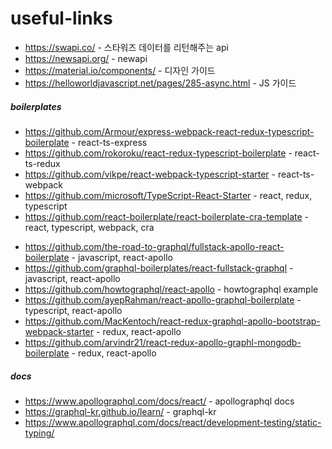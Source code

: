# useful-links

- https://swapi.co/ - 스타워즈 데이터를 리턴해주는 api
- https://newsapi.org/ - newapi
- https://material.io/components/ - 디자인 가이드
- https://helloworldjavascript.net/pages/285-async.html - JS 가이드

##### boilerplates
- https://github.com/Armour/express-webpack-react-redux-typescript-boilerplate - react-ts-express
- https://github.com/rokoroku/react-redux-typescript-boilerplate - react-ts-redux
- https://github.com/vikpe/react-webpack-typescript-starter - react-ts-webpack
- https://github.com/microsoft/TypeScript-React-Starter - react, redux, typescript
- https://github.com/react-boilerplate/react-boilerplate-cra-template - react, typescript, webpack, cra
<!-- react-apollo -->
- https://github.com/the-road-to-graphql/fullstack-apollo-react-boilerplate - javascript, react-apollo
- https://github.com/graphql-boilerplates/react-fullstack-graphql - javascript, react-apollo
- https://github.com/howtographql/react-apollo - howtographql example
- https://github.com/ayepRahman/react-apollo-graphql-boilerplate - typescript, react-apollo
- https://github.com/MacKentoch/react-redux-graphql-apollo-bootstrap-webpack-starter - redux, react-apollo
- https://github.com/arvindr21/react-redux-apollo-graphl-mongodb-boilerplate - redux, react-apollo

##### docs
- https://www.apollographql.com/docs/react/ - apollographql docs
- https://graphql-kr.github.io/learn/ - graphql-kr
- https://www.apollographql.com/docs/react/development-testing/static-typing/